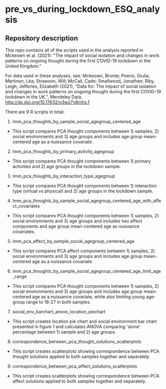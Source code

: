 # pre_vs_during_lockdown_ESQ_analysis
## Repository description
This repo contains all of the scripts used in the analysis reported in Mckeown et al. (2021): "The impact of social isolation and changes in work patterns on ongoing thought during the first COVID-19 lockdown in the United Kingdom."

For data used in these analyses, see: Mckeown, Bronte; Poerio, Giulia; Martinon, Léa; Strawson, Will; McCall, Cade; Smallwood, Jonathan; Riby, Leigh; Jefferies, Elizabeth (2021), “Data for: The impact of social isolation and changes in work patterns on ongoing thought during the first COVID-19 lockdown in the UK.”, Mendeley Data, http://dx.doi.org/10.17632/n3wz7y8mhs.1

There are 9 R scripts in total:
1. lmm_pca_thoughts_by_sample_social_agegroup_centered_age
- This script compares PCA thought components between 1) samples, 2) social environments and 3) age groups and includes age group mean-centered age as a nuissance covariate.
2. lmm_pca_thoughts_by_primary_activity_agegroup
- This script compares PCA thought components between 1) primary activities and 2) age groups in the lockdown sample.
3. lmm_pca_thoughts_by_interaction_type_agegroup
- This script compares PCA thought components between 1) interaction type (virtual vs physical) and 2) age groups in the lockdown sample. 
4. lmm_pca_thoughts_by_sample_social_agegroup_centered_age_with_affect_covariates
- This script compares PCA thought components between 1) samples, 2) social environments and 3) age groups and includes two affect components and age group mean-centered age as nuissance covariates.
5. lmm_pca_affect_by_sample_social_agegroup_centered_age
- This script compares PCA affect components between 1) samples, 2) social environments and 3) age groups and includes age group mean-centered age as a nuissance covariate.
6. lmm_pca_thoughts_by_sample_social_agegroup_centered_age_limit_age_range
- This script compares PCA thought components between 1) samples, 2) social environments and 3) age groups and includes age group mean-centered age as a nuissance covariate, while also limiting young age-group range to 18-27 in both samples. 
7. social_env_barchart_anovo_location_piechart
- This script creates location pie chart and social environment bar chart presented in figure 1 and calculates ANOVA comparing 'alone' percentage between 1) sample and 2) age groups.
8. correspondence_between_pca_thought_solutions_scatterplots
- This script creates scatterplots showing correspondence between PCA thought solutions applied to both samples together and separately. 
9. correspondence_between_pca_affect_solutions_scatterplots
- This script creates scatterplots showing correspondence between PCA affect solutions applied to both samples together and separately. 
